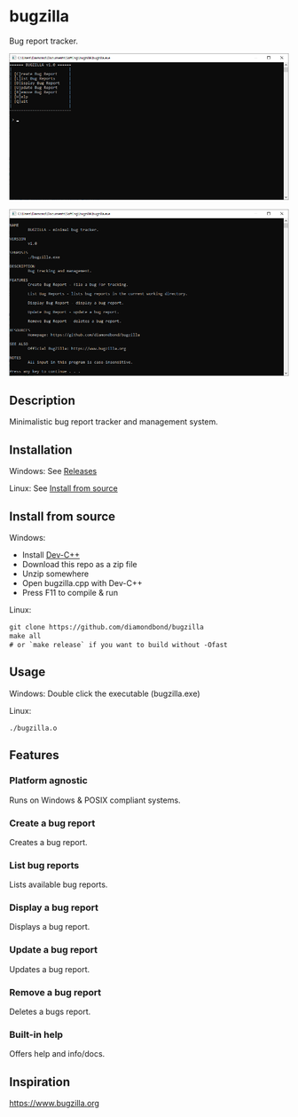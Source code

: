 # bugzilla
Bug report tracker.

![bugzilla main menu](img/mainmenu.png)

![bugzilla help](img/help.png)

## Description
Minimalistic bug report tracker and management system.

## Installation
Windows: See [Releases](https://github.com/DiamondBond/bugzilla/releases)

Linux: See [Install from source](#install-from-source)

## Install from source
Windows:
- Install [Dev-C++](https://sourceforge.net/projects/orwelldevcpp)
- Download this repo as a zip file
- Unzip somewhere
- Open bugzilla.cpp with Dev-C++
- Press F11 to compile & run

Linux:
```
git clone https://github.com/diamondbond/bugzilla
make all
# or `make release` if you want to build without -Ofast
```

## Usage
Windows: Double click the executable (bugzilla.exe)

Linux: 
```
./bugzilla.o
```

## Features
### Platform agnostic
Runs on Windows & POSIX compliant systems.
### Create a bug report
Creates a bug report.
### List bug reports
Lists available bug reports.
### Display a bug report
Displays a bug report.
### Update a bug report
Updates a bug report.
### Remove a bug report
Deletes a bugs report.
### Built-in help
Offers help and info/docs.

## Inspiration
https://www.bugzilla.org
